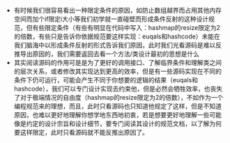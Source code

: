 * 有时候我们很容易看出一种限定条件的原因，如防止数组越界而占用其他内存空间而加个if限定i大小等我们初学就一直碰壁而形成条件反射的这种设计规范，但有些限定条件（有些有明显在代码中写入：hashmap的resize限定为2的倍数，有些只是告诉你依据规范要这样实现：euqals和hashcode）未能在我们脑海中以形成条件反射的形式告诉我们原因，此时我们光看源码是难以反推导出原因的，我们需要返回去看一个方法/类设计最初的思想是什么
* 其实阅读源码的作用可是是为了更好的调用接口、了解临界条件和理解类之间的层次关系，或者修改其实现达到更高的效率，但是有一些源码实现在不同的条件下仍可运行，可能会产生不同于你想要的逻辑的结果（euqals和hashcode），我们可以专门设计实现去约束他，但是必然会牺牲效率，也丧失了对于极端情况的自由度（hashmap的resize限定为2的倍数），不如作为一个编程规范来的理想，而且，此时只看源码也只知道他规定了这样，但是不知道原因，也难以更好地理解你想学地东西地初衷，若是想要更好地理解一些可能像是约定的设计宗旨和设计细节，要专门阅读其设计的规范文档，以了解为何要这样限定，此时只看源码就不能反推出原因了。